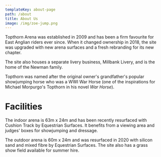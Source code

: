 ```yaml
---
templateKey: about-page
path: /about
title: About Us
image: /img/zoe-jump.png
---
```

Topthorn Arena was established in 2009 and has been a firm favourite for East Anglian riders ever since.  When it changed ownership in 2018, the site was upgraded with new arena surfaces and a fresh rebranding for its new chapter. 

The site also houses a separate livery business, Millbank Livery, and is the home of the Newman family.

Topthorn was named after the original owner's grandfather's popular showjumping horse who was a WWI War Horse (one of the inspirations for Michael Morpurgo's Topthorn in his novel *War Horse*).

# Facilities

The indoor arena is 63m x 24m and has been recently resurfaced with Cushion Track by Equestrian Surfaces. It benefits from a viewing area and judges' boxes for showjumping and dressage. 

The outdoor arena is 60m x 24m and was resurfaced in 2020 with silicon sand and mixed fibre by Equestrian Surfaces. The site also has a grass show field available for summer hire.